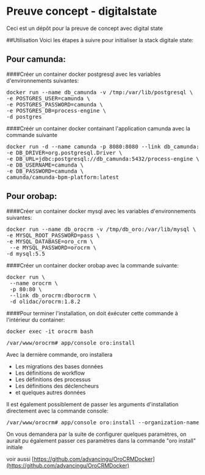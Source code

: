 # Preuve concept - digitalstate
Ceci est un dépôt pour la preuve de concept avec digital state

##Utilisation
Voici les étapes à suivre pour initialiser la stack digitale state:

## Pour camunda:
####Créer un container docker postgresql avec les variables d'environnements suivantes:
<pre>docker run --name db_camunda -v /tmp:/var/lib/postgresql \
-e POSTGRES_USER=camunda \
-e POSTGRES_PASSWORD=camunda \ 
-e POSTGRES_DB=process-engine \
-d postgres</pre>

####Créér un container docker containant l'application camunda avec la commande suivante
<pre>docker run -d --name camunda -p 8080:8080 --link db_camunda:db_camunda \
-e DB_DRIVER=org.postgresql.Driver \
-e DB_URL=jdbc:postgresql://db_camunda:5432/process-engine \
-e DB_USERNAME=camunda \
-e DB_PASSWORD=camunda \
camunda/camunda-bpm-platform:latest</pre>

## Pour orobap:
####Créer un container docker mysql avec les variables d'environnements suivantes:
<pre>docker run --name db_orocrm -v /tmp/db_oro:/var/lib/mysql \
-e MYSQL_ROOT_PASSWORD=pass \		 
-e MYSQL_DATABASE=oro_crm \
 --e MYSQL_PASSWORD=orocrm \
-d mysql:5.5</pre>
 
####Créer un container docker orobap avec la commande suivante:
 <pre>docker run \
 --name orocrm \
 -p 80:80 \
 --link db_orocrm:dborocrm \
 -d olidac/orocrm:1.8.2</pre>
 
####Pour terminer l'installation, on doit éxécuter cette commande à l'intérieur du container:
<pre>docker exec -it orocrm bash</pre>
<pre>/var/www/orocrm# app/console oro:install</pre>

Avec la dernière commande, oro installera
  * Les migrations des bases données
  * Les définitions de workflow
  * Les définitions des processus
  * Les définitions des déclencheurs
  * et quelques autres données

Il est également possiblement de passer les arguments d'installation directement avec la commande console:
<pre>/var/www/orocrm# app/console oro:install --organization-name=vdm --user-name=admin --user-email=admin@admin.com --user-firstname=admin --user-lastname=admin --user-password=admin --application-url=http://localhost/oro --drop-database --timeout=3600 --sample-data=n --env=dev</pre>
  
On vous demandera par la suite de configurer quelques paramètres, on aurait pu également passer ces paramètres dans la commande "oro install" initiale

voir aussi [https://github.com/advancingu/OroCRMDocker](https://github.com/advancingu/OroCRMDocker)
